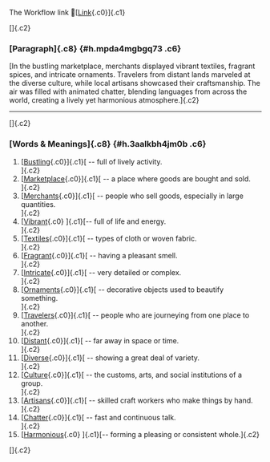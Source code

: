 The Workflow link
👏[[Link](https://www.google.com/url?q=http://www.google.com&sa=D&source=editors&ust=1760236951277588&usg=AOvVaw1k8Af4_0H0tjS8km2K6sS1){.c0}]{.c1}

[]{.c2}

### [Paragraph]{.c8} {#h.mpda4mgbgq73 .c6}

[In the bustling marketplace, merchants displayed vibrant textiles,
fragrant spices, and intricate ornaments. Travelers from distant lands
marveled at the diverse culture, while local artisans showcased their
craftsmanship. The air was filled with animated chatter, blending
languages from across the world, creating a lively yet harmonious
atmosphere.]{.c2}

------------------------------------------------------------------------

[]{.c2}

### [Words & Meanings]{.c8} {#h.3aalkbh4jm0b .c6}

1.  [[Bustling](https://www.google.com/url?q=http://www.google.com&sa=D&source=editors&ust=1760236951278107&usg=AOvVaw1JsUU76jn1zgI4MgdgO7gm){.c0}]{.c1}[ --
    full of lively activity.\
    ]{.c2}
2.  [[Marketplace](https://www.google.com/url?q=http://www.google.com&sa=D&source=editors&ust=1760236951278238&usg=AOvVaw1RjoY2HkWwgihNwhxQApfq){.c0}]{.c1}[ --
    a place where goods are bought and sold.\
    ]{.c2}
3.  [[Merchants](https://www.google.com/url?q=http://www.google.com&sa=D&source=editors&ust=1760236951278333&usg=AOvVaw3F0AnD9mvMhTgacdrHmEJF){.c0}]{.c1}[ --
    people who sell goods, especially in large quantities.\
    ]{.c2}
4.  [[Vibrant](https://www.google.com/url?q=http://www.google.com&sa=D&source=editors&ust=1760236951278431&usg=AOvVaw1ccXO_z4nMNgsfWye0kzxI){.c0}
    ]{.c1}[-- full of life and energy.\
    ]{.c2}
5.  [[Textiles](https://www.google.com/url?q=http://www.google.com&sa=D&source=editors&ust=1760236951278518&usg=AOvVaw1_Re2oEgMuirKMqMNG8YJ5){.c0}]{.c1}[ --
    types of cloth or woven fabric.\
    ]{.c2}
6.  [[Fragrant](https://www.google.com/url?q=http://www.google.com&sa=D&source=editors&ust=1760236951278618&usg=AOvVaw3t_DK9bhgKqjov2GP_t2DE){.c0}]{.c1}[ --
    having a pleasant smell.\
    ]{.c2}
7.  [[Intricate](https://www.google.com/url?q=http://www.google.com&sa=D&source=editors&ust=1760236951278699&usg=AOvVaw0hBruGsDuElag4y8dy1BZe){.c0}]{.c1}[ --
    very detailed or complex.\
    ]{.c2}
8.  [[Ornaments](https://www.google.com/url?q=http://www.google.com&sa=D&source=editors&ust=1760236951278778&usg=AOvVaw103e_f4xsEYUV_m38GqVXU){.c0}]{.c1}[ --
    decorative objects used to beautify something.\
    ]{.c2}
9.  [[Travelers](https://www.google.com/url?q=http://www.google.com&sa=D&source=editors&ust=1760236951278870&usg=AOvVaw1cc-zbAvryFHZxOlSL_-IG){.c0}]{.c1}[ --
    people who are journeying from one place to another.\
    ]{.c2}
10. [[Distant](https://www.google.com/url?q=http://www.google.com&sa=D&source=editors&ust=1760236951278973&usg=AOvVaw2YlaCq4BpCRvY5XL31Euol){.c0}]{.c1}[ --
    far away in space or time.\
    ]{.c2}
11. [[Diverse](https://www.google.com/url?q=http://www.google.com&sa=D&source=editors&ust=1760236951279052&usg=AOvVaw2J56e3Sle1kbXsL9vgwI3b){.c0}]{.c1}[ --
    showing a great deal of variety.\
    ]{.c2}
12. [[Culture](https://www.google.com/url?q=http://www.google.com&sa=D&source=editors&ust=1760236951279139&usg=AOvVaw23tkTeJF2vJVb3528fJ3G7){.c0}]{.c1}[ --
    the customs, arts, and social institutions of a group.\
    ]{.c2}
13. [[Artisans](https://www.google.com/url?q=http://www.google.com&sa=D&source=editors&ust=1760236951279235&usg=AOvVaw3y-4WF1nVxgp-VPsXroFkZ){.c0}]{.c1}[ --
    skilled craft workers who make things by hand.\
    ]{.c2}
14. [[Chatter](https://www.google.com/url?q=http://www.google.com&sa=D&source=editors&ust=1760236951279327&usg=AOvVaw2dbikGz5qh5JD9_n9KYfE0){.c0}]{.c1}[ --
    fast and continuous talk.\
    ]{.c2}
15. [[Harmonious](https://www.google.com/url?q=http://www.google.com&sa=D&source=editors&ust=1760236951279406&usg=AOvVaw106s3SDolr6OX11hpJpnGh){.c0}
    ]{.c1}[-- forming a pleasing or consistent whole.]{.c2}

[]{.c2}
